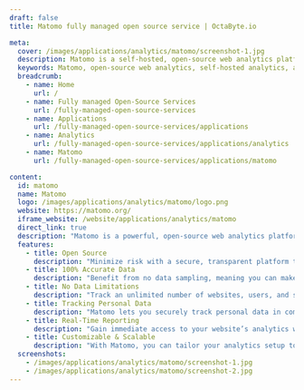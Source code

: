 ```yaml
---
draft: false
title: Matomo fully managed open source service | OctaByte.io

meta:
  cover: /images/applications/analytics/matomo/screenshot-1.jpg
  description: Matomo is a self-hosted, open-source web analytics platform that offers 100% accurate data, unlimited tracking, and privacy compliance, allowing businesses to make informed decisions without compromising on security.
  keywords: Matomo, open-source web analytics, self-hosted analytics, accurate data tracking, website analytics, privacy-compliant tracking, no data sampling, real-time analytics, PHP MySQL software, data privacy laws, unlimited website tracking
  breadcrumb:
    - name: Home
      url: /
    - name: Fully managed Open-Source Services
      url: /fully-managed-open-source-services
    - name: Applications
      url: /fully-managed-open-source-services/applications
    - name: Analytics
      url: /fully-managed-open-source-services/applications/analytics
    - name: Matomo
      url: /fully-managed-open-source-services/applications/matomo

content:
  id: matomo
  name: Matomo
  logo: /images/applications/analytics/matomo/logo.png
  website: https://matomo.org/
  iframe_website: /website/applications/analytics/matomo
  direct_link: true
  description: "Matomo is a powerful, open-source web analytics platform designed to give you full control over your website's data. Unlike other analytics services, Matomo is self-hosted, meaning you can install it on your own web server to track and analyze your website's performance. With an easy five-minute installation process, you get access to real-time reports, allowing you to make data-driven decisions based on 100% accurate data. Matomo offers extensive features, including the ability to track unlimited websites and users, providing detailed insights that help optimize your digital marketing strategies. It also ensures privacy compliance by securely tracking personal data in accordance with privacy laws, making it a trustworthy choice for businesses focused on data protection."
  features:
    - title: Open Source
      description: "Minimize risk with a secure, transparent platform that’s been thoroughly tested by hundreds of contributors, ensuring reliable performance and security."
    - title: 100% Accurate Data
      description: "Benefit from no data sampling, meaning you can make impactful decisions based on precise, real-time data without compromises."
    - title: No Data Limitations
      description: "Track an unlimited number of websites, users, and segments. Matomo also allows you to store as much data as you need, without any restrictions."
    - title: Tracking Personal Data
      description: "Matomo lets you securely track personal data in compliance with privacy laws, ensuring that your website stays GDPR-compliant, unlike some other analytics platforms."
    - title: Real-Time Reporting
      description: "Gain immediate access to your website’s analytics with real-time reports, enabling you to respond quickly to changes in user behavior."
    - title: Customizable & Scalable
      description: "With Matomo, you can tailor your analytics setup to your specific needs, scaling the platform as your business grows and evolves."
  screenshots:
    - /images/applications/analytics/matomo/screenshot-1.jpg
    - /images/applications/analytics/matomo/screenshot-2.jpg
---
```

